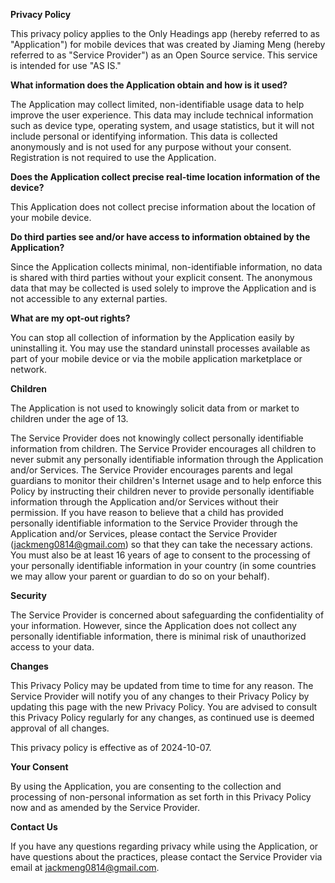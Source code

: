 **Privacy Policy**

This privacy policy applies to the Only Headings app (hereby referred to as "Application") for mobile devices that was created by Jiaming Meng (hereby referred to as "Service Provider") as an Open Source service. This service is intended for use "AS IS."

**What information does the Application obtain and how is it used?**

The Application may collect limited, non-identifiable usage data to help improve the user experience. This data may include technical information such as device type, operating system, and usage statistics, but it will not include personal or identifying information. This data is collected anonymously and is not used for any purpose without your consent. Registration is not required to use the Application.

**Does the Application collect precise real-time location information of the device?**

This Application does not collect precise information about the location of your mobile device.

**Do third parties see and/or have access to information obtained by the Application?**

Since the Application collects minimal, non-identifiable information, no data is shared with third parties without your explicit consent. The anonymous data that may be collected is used solely to improve the Application and is not accessible to any external parties.

**What are my opt-out rights?**

You can stop all collection of information by the Application easily by uninstalling it. You may use the standard uninstall processes available as part of your mobile device or via the mobile application marketplace or network.

**Children**

The Application is not used to knowingly solicit data from or market to children under the age of 13.

The Service Provider does not knowingly collect personally identifiable information from children. The Service Provider encourages all children to never submit any personally identifiable information through the Application and/or Services. The Service Provider encourages parents and legal guardians to monitor their children's Internet usage and to help enforce this Policy by instructing their children never to provide personally identifiable information through the Application and/or Services without their permission. If you have reason to believe that a child has provided personally identifiable information to the Service Provider through the Application and/or Services, please contact the Service Provider (jackmeng0814@gmail.com) so that they can take the necessary actions. You must also be at least 16 years of age to consent to the processing of your personally identifiable information in your country (in some countries we may allow your parent or guardian to do so on your behalf).

**Security**

The Service Provider is concerned about safeguarding the confidentiality of your information. However, since the Application does not collect any personally identifiable information, there is minimal risk of unauthorized access to your data.

**Changes**

This Privacy Policy may be updated from time to time for any reason. The Service Provider will notify you of any changes to their Privacy Policy by updating this page with the new Privacy Policy. You are advised to consult this Privacy Policy regularly for any changes, as continued use is deemed approval of all changes.

This privacy policy is effective as of 2024-10-07.

**Your Consent**

By using the Application, you are consenting to the collection and processing of non-personal information as set forth in this Privacy Policy now and as amended by the Service Provider.

**Contact Us**

If you have any questions regarding privacy while using the Application, or have questions about the practices, please contact the Service Provider via email at jackmeng0814@gmail.com.
